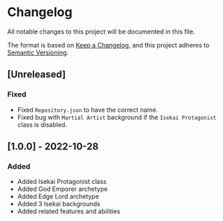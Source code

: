 # Changelog
All notable changes to this project will be documented in this file.

The format is based on [Keep a Changelog](https://keepachangelog.com/en/1.0.0/),
and this project adheres to [Semantic Versioning](https://semver.org/spec/v2.0.0.html).

## [Unreleased]
### Fixed
- Fixed `Repository.json` to have the correct name.
- Fixed bug with `Martial Artist` background if the `Isekai Protagonist` class is disabled.

## [1.0.0] - 2022-10-28
### Added
- Added Isekai Protagonist class
- Added God Emporer archetype
- Added Edge Lord archetype
- Added 3 Isekai backgrounds
- Added related features and abilities